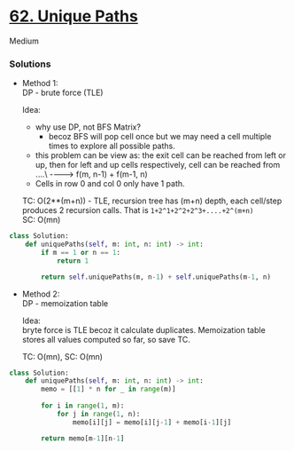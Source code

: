 # [62. Unique Paths](https://leetcode.com/problems/unique-paths/description/?envType=company&envId=amazon&favoriteSlug=amazon-three-months)

Medium

### Solutions

- Method 1:\
  DP - brute force (TLE)
  
  Idea:
  - why use DP, not BFS Matrix?
    - becoz BFS will pop cell once but we may need a cell multiple times to explore all possible paths.
  - this problem can be view as: the exit cell can be reached from left or up, then for left and up cells respectively, cell can be reached from ....\ 
       ----> f(m, n-1) + f(m-1, n)
  - Cells in row 0 and col 0 only have 1 path.

  TC: O(2**(m+n)) - TLE, recursion tree has (m+n) depth, each cell/step produces 2 recursion calls. That is `1+2^1+2^2+2^3+....+2^(m+n)` \
  SC: O(mn)

```python
class Solution:
    def uniquePaths(self, m: int, n: int) -> int:
        if m == 1 or n == 1:
            return 1

        return self.uniquePaths(m, n-1) + self.uniquePaths(m-1, n)
```


- Method 2:\
  DP - memoization table

  Idea: \
  bryte force is TLE becoz it calculate duplicates. Memoization table stores all values computed so far, so save TC.

  TC: O(mn), SC: O(mn)

```python
class Solution:
    def uniquePaths(self, m: int, n: int) -> int:
        memo = [[1] * n for _ in range(m)]
        
        for i in range(1, m):
            for j in range(1, n):
                memo[i][j] = memo[i][j-1] + memo[i-1][j]

        return memo[m-1][n-1]
```
